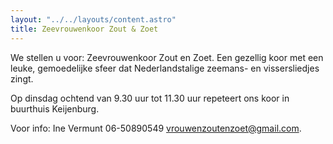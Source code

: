 ```yaml
---
layout: "../../layouts/content.astro"
title: Zeevrouwenkoor Zout & Zoet
---
```


We stellen u voor: Zeevrouwenkoor Zout en Zoet. Een gezellig koor met een leuke, gemoedelijke sfeer dat Nederlandstalige zeemans- en vissersliedjes zingt.

Op dinsdag ochtend van 9.30 uur tot 11.30 uur repeteert ons koor in buurthuis Keijenburg.

Voor info: Ine Vermunt 06-50890549 [vrouwenzoutenzoet@gmail.com](mailto:vrouwenzoutenzoet@gmail.com).
